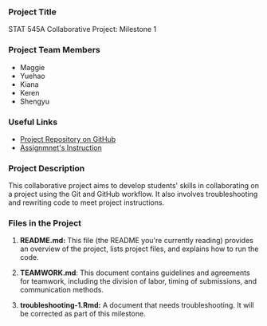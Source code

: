 ### Project Title 
STAT 545A Collaborative Project: Milestone 1

### **Project Team Members**
* Maggie
* Yuehao
* Kiana
* Keren
* Shengyu

### **Useful Links**

* [Project Repository on GitHub](https://github.com/stat545ubc-2023/collaborative-group1)
* [Assignmnet's Instruction](https://stat545.stat.ubc.ca/collaborative-project/milestone1/)

### **Project Description**
This collaborative project aims to develop students' skills in collaborating on a project using the Git and GitHub workflow. It also involves troubleshooting and rewriting code to meet project instructions. 

### **Files in the Project**

1. **README.md:** This file (the README you're currently reading) provides an overview of the project, lists project files, and explains how to run the code.

2. **TEAMWORK.md**: This document contains guidelines and agreements for teamwork, including the division of labor, timing of submissions, and communication methods.

3. **troubleshooting-1.Rmd:** A document that needs troubleshooting. It will be corrected as part of this milestone. 


